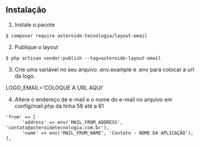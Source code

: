 ## Instalação

1. Instale o pacote
  ```shell
  $ composer require asteroide-tecnologia/layout-email
  ```
2. Publique o layout
  ```shell
  $ php artisan vendor:publish --tag=asteroide-layout-email
  ```
3. Crie uma variável no seu arquivo .env.example e .env para colocar a url da logo.
  
LOGO_EMAIL='COLOQUE A URL AQUI'

4. Altere o endereço de e-mail e o nome do e-mail no arquivo em config/mail.php da linha 58 até a 61
  ```shell
  'from' => [
        'address' => env('MAIL_FROM_ADDRESS', 'contato@asteroidetecnologia.com.br'),
        'name' => env('MAIL_FROM_NAME', 'Contato - NOME DA APLICAÇÃO'),
  ],
  ```
